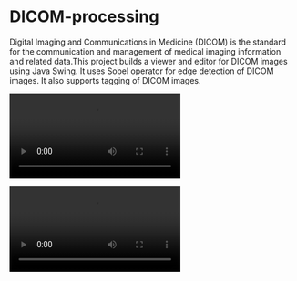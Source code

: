 # DICOM-processing

Digital Imaging and Communications in Medicine (DICOM) is the standard for the communication and management of medical imaging information and related data.This project builds a viewer and editor for DICOM images using Java Swing. It uses Sobel operator for edge detection of DICOM images. It also supports tagging of DICOM images.

![Demo1](./Bilder/DICOM-2.mp4)

![Demo2](./Bilder/DICOM-2-Demo.mp4)
